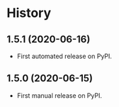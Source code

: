 # History

## 1.5.1 (2020-06-16)
-   First automated release on PyPI.

## 1.5.0 (2020-06-15)
-   First manual release on PyPI.
